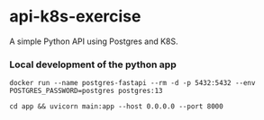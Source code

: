 # api-k8s-exercise
A simple Python API using Postgres and K8S.

### Local development of the python app

```shell
docker run --name postgres-fastapi --rm -d -p 5432:5432 --env POSTGRES_PASSWORD=postgres postgres:13
```

```shell
cd app && uvicorn main:app --host 0.0.0.0 --port 8000
```